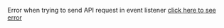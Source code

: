 Error when trying to send API request in event listener
<a href="https://prnt.sc/bbFTWsccaMOi">click here to see error</a>
